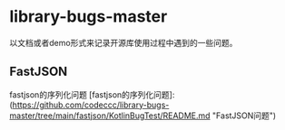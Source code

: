 # library-bugs-master
以文档或者demo形式来记录开源库使用过程中遇到的一些问题。



## FastJSON

fastjson的序列化问题  [fastjson的序列化问题]: (https://github.com/codeccc/library-bugs-master/tree/main/fastjson/KotlinBugTest/README.md "FastJSON问题")	

